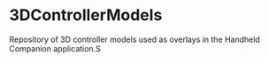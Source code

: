 # 3DControllerModels
Repository of 3D controller models used as overlays in the Handheld Companion application.S
